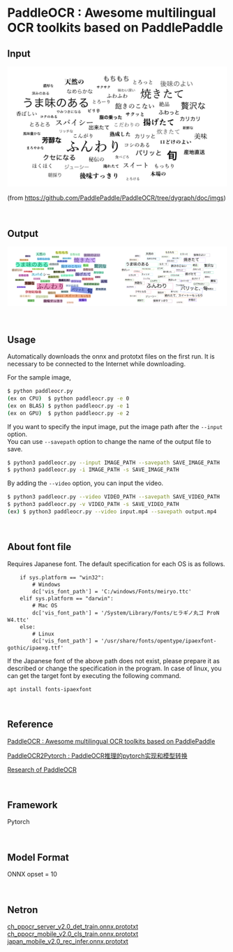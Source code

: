# PaddleOCR : Awesome multilingual OCR toolkits based on PaddlePaddle

## Input

![input image](input.jpg)

(from https://github.com/PaddlePaddle/PaddleOCR/tree/dygraph/doc/imgs)

<br/>

## Output

![output_image](output.png)

<br/>

## Usage

Automatically downloads the onnx and prototxt files on the first run.
It is necessary to be connected to the Internet while downloading.

For the sample image,
``` bash
$ python paddleocr.py
(ex on CPU)  $ python paddleocr.py -e 0
(ex on BLAS) $ python paddleocr.py -e 1
(ex on GPU)  $ python paddleocr.py -e 2
```

If you want to specify the input image, put the image path after the `--input` option.  
You can use `--savepath` option to change the name of the output file to save.
```bash
$ python3 paddleocr.py --input IMAGE_PATH --savepath SAVE_IMAGE_PATH
$ python3 paddleocr.py -i IMAGE_PATH -s SAVE_IMAGE_PATH
```

By adding the `--video` option, you can input the video.
```bash
$ python3 paddleocr.py --video VIDEO_PATH --savepath SAVE_VIDEO_PATH
$ python3 paddleocr.py -v VIDEO_PATH -s SAVE_VIDEO_PATH
(ex) $ python3 paddleocr.py --video input.mp4 --savepath output.mp4
```

<br/>

## About font file

Requires Japanese font.
The default specification for each OS is as follows.

```
    if sys.platform == "win32":
        # Windows
        dc['vis_font_path'] = 'C:/windows/Fonts/meiryo.ttc'
    elif sys.platform == "darwin":
        # Mac OS
        dc['vis_font_path'] = '/System/Library/Fonts/ヒラギノ丸ゴ ProN W4.ttc'
    else:
        # Linux
        dc['vis_font_path'] = '/usr/share/fonts/opentype/ipaexfont-gothic/ipaexg.ttf'
```

If the Japanese font of the above path does not exist, please prepare it as described or change the specification in the program.
In case of linux, you can get the target font by executing the following command.

```
apt install fonts-ipaexfont
```

<br/>

## Reference

[PaddleOCR : Awesome multilingual OCR toolkits based on PaddlePaddle](https://github.com/PaddlePaddle/PaddleOCR)

[PaddleOCR2Pytorch : PaddleOCR推理的pytorch实现和模型转换](https://github.com/frotms/PaddleOCR2Pytorch)

[Research of PaddleOCR](https://github.com/axinc-ai/ailia-models/issues/310)

<br/>

## Framework

Pytorch

<br/>

## Model Format

ONNX opset = 10

<br/>

## Netron

[ch_ppocr_server_v2.0_det_train.onnx.prototxt](https://netron.app/?url=https://storage.googleapis.com/ailia-models/paddle_ocr/ch_ppocr_server_v2.0_det_train.onnx.prototxt)
[ch_ppocr_mobile_v2.0_cls_train.onnx.prototxt](https://netron.app/?url=https://storage.googleapis.com/ailia-models/paddle_ocr/ch_ppocr_mobile_v2.0_cls_train.onnx.prototxt)
[japan_mobile_v2.0_rec_infer.onnx.prototxt](https://netron.app/?url=https://storage.googleapis.com/ailia-models/paddle_ocr/japan_mobile_v2.0_rec_infer.onnx.prototxt)
